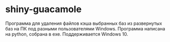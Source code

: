 # shiny-guacamole
Программа для удаления файлов кэша выбранных баз из развернутых баз на ПК под разными пользователями Windows.
Программа написана на python, собрана в exe. Поддерживается Windows 10.
